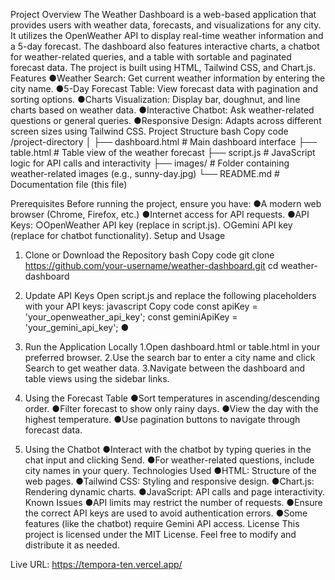 Project Overview
The Weather Dashboard is a web-based application that provides users with weather data, forecasts, and visualizations for any city. It utilizes the OpenWeather API to display real-time weather information and a 5-day forecast. The dashboard also features interactive charts, a chatbot for weather-related queries, and a table with sortable and paginated forecast data. The project is built using HTML, Tailwind CSS, and Chart.js.
Features
●Weather Search: Get current weather information by entering the city name.
●5-Day Forecast Table: View forecast data with pagination and sorting options.
●Charts Visualization: Display bar, doughnut, and line charts based on weather data.
●Interactive Chatbot: Ask weather-related questions or general queries.
●Responsive Design: Adapts across different screen sizes using Tailwind CSS.
Project Structure
bash
Copy code
/project-directory
│
├── dashboard.html      # Main dashboard interface
├── table.html          # Table view of the weather forecast
├── script.js           # JavaScript logic for API calls and interactivity
├── images/             # Folder containing weather-related images (e.g., sunny-day.jpg)
└── README.md           # Documentation file (this file)

Prerequisites
Before running the project, ensure you have:
●A modern web browser (Chrome, Firefox, etc.)
●Internet access for API requests.
●API Keys:
○OpenWeather API key (replace in script.js).
○Gemini API key (replace for chatbot functionality).
Setup and Usage
1. Clone or Download the Repository
bash
Copy code
git clone https://github.com/your-username/weather-dashboard.git
cd weather-dashboard

2. Update API Keys
Open script.js and replace the following placeholders with your API keys:
javascript
Copy code
const apiKey = 'your_openweather_api_key';
const geminiApiKey = 'your_gemini_api_key';
●
3. Run the Application Locally
1.Open dashboard.html or table.html in your preferred browser.
2.Use the search bar to enter a city name and click Search to get weather data.
3.Navigate between the dashboard and table views using the sidebar links.
4. Using the Forecast Table
●Sort temperatures in ascending/descending order.
●Filter forecast to show only rainy days.
●View the day with the highest temperature.
●Use pagination buttons to navigate through forecast data.
5. Using the Chatbot
●Interact with the chatbot by typing queries in the chat input and clicking Send.
●For weather-related questions, include city names in your query.
Technologies Used
●HTML: Structure of the web pages.
●Tailwind CSS: Styling and responsive design.
●Chart.js: Rendering dynamic charts.
●JavaScript: API calls and page interactivity.
Known Issues
●API limits may restrict the number of requests.
●Ensure the correct API keys are used to avoid authentication errors.
●Some features (like the chatbot) require Gemini API access.
License
This project is licensed under the MIT License. Feel free to modify and distribute it as needed.

Live URL:    https://tempora-ten.vercel.app/
